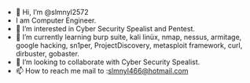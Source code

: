- 👋 Hi, I’m @slmnyl2572
- I am Computer Engineer.
- 👀 I’m interested in Cyber Security Spealist and Pentest.
- 🌱 I’m currently learning burp suite, kali linüx, nmap, nessus, armitage, google hacking, sn1per, ProjectDiscovery, metasploit framework, curl, dirbuster, gobaster.
- 💞️ I’m looking to collaborate with Cyber Security Spealist.
- 📫 How to reach me mail to :slmnyl466@hotmail.com

<!---
slmnyl2572/slmnyl2572 is a ✨ special ✨ repository because its `README.md` (this file) appears on your GitHub profile.
You can click the Preview link to take a look at your changes.
--->
